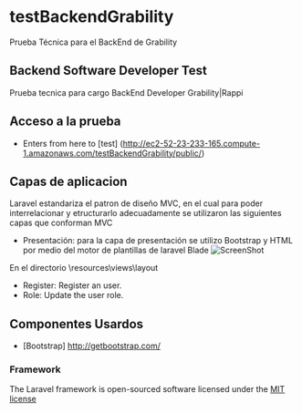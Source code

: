 # testBackendGrability
Prueba Técnica para el BackEnd de Grability

## Backend Software Developer Test

Prueba tecnica para cargo BackEnd Developer Grability|Rappi

## Acceso a la prueba 

+ Enters from here to [test] (http://ec2-52-23-233-165.compute-1.amazonaws.com/testBackendGrability/public/)

## Capas de aplicacion

Laravel estandariza el patron de diseño MVC, en el cual para poder interrelacionar y etructurarlo adecuadamente se utilizaron las siguientes capas que conforman MVC

+ Presentación: para la capa de presentación se utilizo Bootstrap y HTML por medio del motor de plantillas de laravel Blade
![ScreenShot](http://ec2-52-23-233-165.compute-1.amazonaws.com/presentacion.png)

En el directorio \resources\views\layout 


+ Register: Register an user.
+ Role: Update the user role.

## Componentes Usardos

+ [Bootstrap] http://getbootstrap.com/

### Framework

The Laravel framework is open-sourced software licensed under the [MIT license](http://opensource.org/licenses/MIT)

